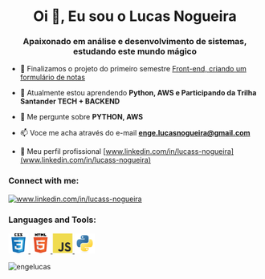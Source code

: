 <h1 align="center">Oi 👋, Eu sou o Lucas Nogueira</h1>
<h3 align="center">Apaixonado em análise e desenvolvimento de sistemas, estudando este mundo mágico</h3>

- 🔭 Finalizamos o projeto do primeiro semestre [Front-end, criando um formulário de notas](https://replit.com/@engelucasnoguei/Projeto-Formulario-HTML-2024-05-06#index.html)

- 🌱 Atualmente estou aprendendo **Python, AWS e Participando da Trilha Santander TECH + BACKEND**

- 💬 Me pergunte sobre **PYTHON, AWS**

- 📫 Voce me acha através do e-mail **enge.lucasnogueira@gmail.com**

- 📄 Meu perfil profissional [www.linkedin.com/in/lucass-nogueira](www.linkedin.com/in/lucass-nogueira)

<h3 align="left">Connect with me:</h3>
<p align="left">
<a href="https://linkedin.com/in/www.linkedin.com/in/lucass-nogueira" target="blank"><img align="center" src="https://raw.githubusercontent.com/rahuldkjain/github-profile-readme-generator/master/src/images/icons/Social/linked-in-alt.svg" alt="www.linkedin.com/in/lucass-nogueira" height="30" width="40" /></a>
</p>

<h3 align="left">Languages and Tools:</h3>
<p align="left"> <a href="https://www.w3schools.com/css/" target="_blank" rel="noreferrer"> <img src="https://raw.githubusercontent.com/devicons/devicon/master/icons/css3/css3-original-wordmark.svg" alt="css3" width="40" height="40"/> </a> <a href="https://www.w3.org/html/" target="_blank" rel="noreferrer"> <img src="https://raw.githubusercontent.com/devicons/devicon/master/icons/html5/html5-original-wordmark.svg" alt="html5" width="40" height="40"/> </a> <a href="https://developer.mozilla.org/en-US/docs/Web/JavaScript" target="_blank" rel="noreferrer"> <img src="https://raw.githubusercontent.com/devicons/devicon/master/icons/javascript/javascript-original.svg" alt="javascript" width="40" height="40"/> </a> <a href="https://www.python.org" target="_blank" rel="noreferrer"> <img src="https://raw.githubusercontent.com/devicons/devicon/master/icons/python/python-original.svg" alt="python" width="40" height="40"/> </a> </p>

<p><img align="center" src="https://github-readme-stats.vercel.app/api/top-langs?username=engelucas&show_icons=true&locale=en&layout=compact" alt="engelucas" /></p>


<!---
- 👋 Hi, I’m @Engelucas
- 👀 I’m interested in ...
- 🌱 I’m currently learning ...
- 💞️ I’m looking to collaborate on ...
- 📫 How to reach me ...
- 😄 Pronouns: ...
- ⚡ Fun fact: ...


Engelucas/Engelucas is a ✨ special ✨ repository because its `README.md` (this file) appears on your GitHub profile.
You can click the Preview link to take a look at your changes.
--->
